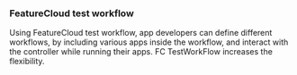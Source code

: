 ### FeatureCloud test workflow

Using FeatureCloud test workflow, app developers can define different workflows, by including various apps inside the workflow,
and interact with the controller while running their apps. FC TestWorkFlow increases the flexibility.